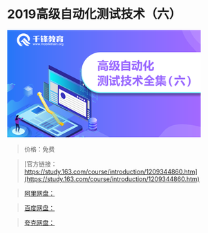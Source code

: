 # 2019高级自动化测试技术（六）

![img](../../../assets/study163/free/cbb0167da9d641f8acb2e40559a04e08.png)

> 价格：免费

> [官方链接：https://study.163.com/course/introduction/1209344860.htm](https://study.163.com/course/introduction/1209344860.htm)

> [阿里网盘：]()

> [百度网盘：]()

> [夸克网盘：]()
